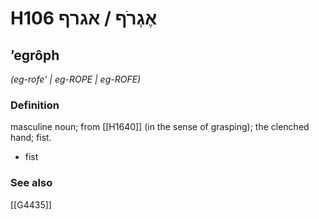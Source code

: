 # H106 אֶגְרֹף / אגרף

## ʼegrôph

_(eg-rofe' | eɡ-ROPE | eɡ-ROFE)_

### Definition

masculine noun; from [[H1640]] (in the sense of grasping); the clenched hand; fist.

- fist
### See also

[[G4435]]


